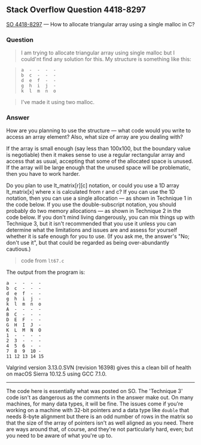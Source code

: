 ## Stack Overflow Question 4418-8297

[SO 4418-8297](http://stackoverflow.com/q/44188297) &mdash;
How to allocate triangular array using a single malloc in C?

### Question

> I am trying to allocate triangular array using single malloc but I
> could'nt find any solution for this.  My structure is something like
> this:

>     a  -  -  -  - 
>     b  c  -  -  -  
>     d  e  f  -  -  
>     g  h  i  j  -
>     k  l  m  n  o

> I've made it using two malloc.

### Answer

How are you planning to use the structure — what code would you write
to access an array element?
Also, what size of array are you dealing with?

If the array is small enough (say less than 100x100, but the boundary
value is negotiable) then it makes sense to use a regular rectangular
array and access that as usual, accepting that some of the allocated
space is unused.
If the array will be large enough that the unused space will be
problematic, then you have to work harder.

Do you plan to use lt_matrix[r][c] notation, or could you use a 1D array
lt_matrix[x] where x is calculated from r and c?
If you can use the 1D notation, then you can use a single allocation —
as shown in Technique 1 in the code below.
If you use the double-subscript notation, you should probably do two
memory allocations — as shown in Technique 2 in the code below.
If you don't mind living dangerously, you can mix things up with
Technique 3, but it isn't recommended that you use it unless you can
determine what the limitations and issues are and assess for yourself
whether it is safe enough for you to use.
(If you ask me, the answer's "No; don't use it", but that could be
regarded as being over-abundantly cautious.)

> code from `lt67.c`

The output from the program is:

    a  -  -  -  -  
    b  c  -  -  -  
    d  e  f  -  -  
    g  h  i  j  -  
    k  l  m  n  o  
    A  -  -  -  -  
    B  C  -  -  -  
    D  E  F  -  -  
    G  H  I  J  -  
    K  L  M  N  O  
    1  -  -  -  -  
    2  3  -  -  -  
    4  5  6  -  -  
    7  8  9  10 -  
    11 12 13 14 15 

Valgrind version 3.13.0.SVN (revision 16398) gives this a clean bill of
health on macOS Sierra 10.12.5 using GCC 7.1.0.

<hr>

The code here is essentially what was posted on SO.
The 'Technique 3' code isn't as dangerous as the comments in the answer
make out.
On many machines, for many data types, it will be fine.
The issues come if you're working on a machine with 32-bit pointers and
a data type like `double` that needs 8-byte alignment but there is an
odd number of rows in the matrix so that the size of the array of
pointers isn't as well aligned as you need.
There are ways around that, of course, and they're not particularly
hard, even; but you need to be aware of what you're up to.

